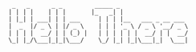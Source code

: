 ```
 _   _      _ _         _____ _                   
| | | |    | | |       |_   _| |                  
| |_| | ___| | | ___     | | | |__   ___ _ __ ___ 
|  _  |/ _ \ | |/ _ \    | | | '_ \ / _ \ '__/ _ \
| | | |  __/ | | (_) |   | | | | | |  __/ | |  __/
\_| |_/\___|_|_|\___/    \_/ |_| |_|\___|_|  \___|
```

<!--
**v4run/v4run** is a ✨ _special_ ✨ repository because its `README.md` (this file) appears on your GitHub profile.

Here are some ideas to get you started:

- 🔭 I’m currently working on ...
- 🌱 I’m currently learning ...
- 👯 I’m looking to collaborate on ...
- 🤔 I’m looking for help with ...
- 💬 Ask me about ...
- 📫 How to reach me: ...
- 😄 Pronouns: ...
- ⚡ Fun fact: ...
-->
